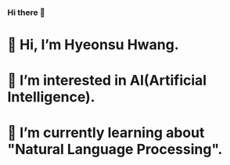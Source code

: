 ### Hi there 👋
# 👋 Hi, I’m Hyeonsu Hwang.
# 👀 I’m interested in AI(Artificial Intelligence).
# 🌱 I’m currently learning about "Natural Language Processing".

<!--
**hyeonsu-hwang/hyeonsu-hwang** is a ✨ _special_ ✨ repository because its `README.md` (this file) appears on your GitHub profile.

Here are some ideas to get you started:

- 🔭 I’m currently working on ...
- 🌱 I’m currently learning ...
- 👯 I’m looking to collaborate on ...
- 🤔 I’m looking for help with ...
- 💬 Ask me about ...
- 📫 How to reach me: ...
- 😄 Pronouns: ...
- ⚡ Fun fact: ...
-->
